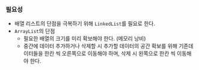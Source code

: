 ### 필요성
- 배열 리스트의 단점을 극복하기 위해 `LinkedList`를 필요로 한다.
- `ArrayList`의 단점
	- 필요한 배열의 크기를 미리 확보해야 한다. (메모리 낭비)
	- 중간에 데이터 추가하거나 삭제할 시 추가할 데이터의 공간 확보를 위해 기존데이터들을 한칸 씩 오른쪽으로 이동해야 하며, 삭제 시 왼쪽으로 한칸 씩 이동해야 한다.